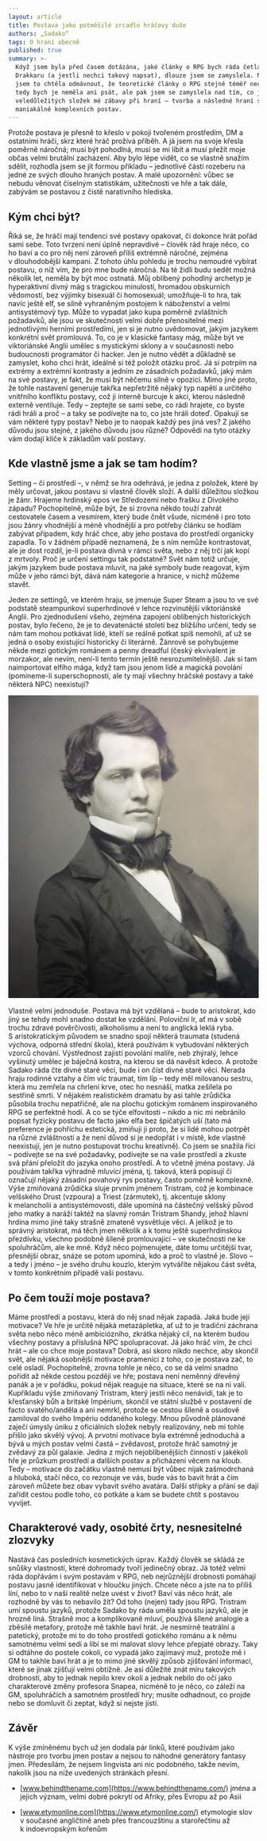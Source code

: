 ```yaml
---
layout: article
title: Postava jako potměšilé zrcadlo hráčovy duše
authors: „Sadako“
tags: O hraní obecně
published: true
summary: >-
  Když jsem byla před časem dotázána, jaké články o RPG bych ráda četla v
  Drakkaru (a jestli nechci takový napsat), dlouze jsem se zamyslela. Nejdřív
  jsem to chtěla odmávnout, že teoretické články o RPG stejně téměř nečtu, a
  tedy bych je neměla ani psát, ale pak jsem se zamyslela nad tím, co jedna z
  veledůležitých složek mé zábavy při hraní – tvorba a následné hraní snad až
  maniakálně komplexních postav.
---
```


Protože postava je přesně to křeslo v pokoji tvořeném prostředím, DM a ostatními hráči, skrz které hráč prožívá příběh. A já jsem na svoje křesla poměrně náročná; musí být pohodlná, musí se mi líbit a musí přežít moje občas velmi brutální zacházení. Aby bylo lépe vidět, co se vlastně snažím sdělit, rozhodla jsem se jít formou příkladu – jednotlivé části rozeberu na jedné ze svých dlouho hraných postav. A malé upozornění: vůbec se nebudu věnovat číselným statistikám, užitečnosti ve hře a tak dále, zabývám se postavou z čistě narativního hlediska.

## Kým chci být?

Říká se, že hráči mají tendenci své postavy opakovat, či dokonce hrát pořád sami sebe. Toto tvrzení není úplně nepravdivé – člověk rád hraje něco, co ho baví a co pro něj není zároveň příliš extrémně náročné, zejména v dlouhodobější kampani. Z tohoto úhlu pohledu je trochu nemoudré vybírat postavu, o níž vím, že pro mne bude náročná. Na té židli budu sedět možná několik let, neměla by být moc ostnatá. Můj oblíbený pohodlný archetyp je hyperaktivní divný mág s tragickou minulostí, hromadou obskurních vědomostí, bez výjimky bisexuál či homosexuál; umožňuje-li to hra, tak navíc ještě elf, se silně vyhraněným postojem k náboženství a velmi antisystémový typ. Může to vypadat jako kupa poměrně zvláštních požadavků, ale jsou ve skutečnosti velmi dobře přenositelné mezi jednotlivými herními prostředími, jen si je nutno uvědomovat, jakým jazykem konkrétní svět promlouvá. To, co je v klasické fantasy mág, může být ve viktoriánské Anglii umělec s mystickými sklony a v současnosti nebo budoucnosti programátor či hacker. Jen je nutno vědět a důkladně se zamyslet, koho chci hrát, ideálně si též položit otázku proč. Já si potrpím na extrémy a extrémní kontrasty a jedním ze zásadních požadavků, jaký mám na své postavy, je fakt, že musí být něčemu silně v opozici. Mimo jiné proto, že tohle nastavení generuje takřka nepřetržitě nějaký typ napětí a určitého vnitřního konfliktu postavy, což ji interně burcuje k akci, kterou následně externě ventiluje. Tedy – zeptejte se sami sebe, co rádi hrajete, co byste rádi hráli a proč – a taky se podívejte na to, co jste hráli doteď. Opakují se vám některé typy postav? Nebo je to naopak každý pes jiná ves? Z jakého důvodu jsou stejné, z jakého důvodu jsou různé? Odpovědi na tyto otázky vám dodají klíče k základům vaší postavy.

## Kde vlastně jsme a jak se tam hodím?

Setting – či prostředí –, v němž se hra odehrává, je jedna z položek, které by měly určovat, jakou postavu si vlastně člověk složí. A další důležitou složkou je žánr. Hrajeme hrdinský epos ve Středozemi nebo frašku z Divokého západu? Pochopitelně, může být, že si zrovna někdo touží zahrát cestovatele časem a vesmírem, který bude čnět všude, nicméně i pro toto jsou žánry vhodnější a méně vhodnější a pro potřeby článku se hodlám zabývat případem, kdy hráč chce, aby jeho postava do prostředí organicky zapadla. To v žádném případě neznamená, že s ním nemůže kontrastovat, ale je dost rozdíl, je-li postava divná v rámci světa, nebo z něj trčí jak kopí z mrtvoly. Proč je určení settingu tak podstatné? Svět nám totiž určuje, jakým jazykem bude postava mluvit, na jaké symboly bude reagovat, kým může v jeho rámci být, dává nám kategorie a hranice, v nichž můžeme stavět.

Jeden ze settingů, ve kterém hraju, se jmenuje Super Steam a jsou to ve své podstatě steampunkoví superhrdinové v lehce rozvinutější viktoriánské Anglii. Pro zjednodušení všeho, zejména zapojení oblíbených historických postav, bylo řečeno, že je to devatenácté století bez bližšího určení, tedy se nám tam mohou potkávat lidé, kteří se reálně potkat spíš nemohli, ať už se jedná o osoby existující historicky či literárně. Žánrově se pohybujeme někde mezi gotickým románem a penny dreadful (český ekvivalent je morzakor, ale nevím, není-li tento termín ještě nesrozumitelnější). Jak si tam naimportovat elfího mága, když tam jsou jenom lidé a magická povolání (pomineme-li superschopnosti, ale ty mají všechny hráčské postavy a také některá NPC) neexistují?

![](victorian-opt.jpg)

Vlastně velmi jednoduše. Postava má být vzdělaná – bude to aristokrat, kdo jiný se tehdy mohl snadno dostat ke vzdělání. Poloviční Ir, ať má v sobě trochu zdravé pověrčivosti, alkoholismu a není to anglická leklá ryba. S aristokratickým původem se snadno spojí některá traumata (studená výchova, odporná střední škola), která používám k vybudování některých vzorců chování. Výstřednost zajistí povolání malíře, neb zhýralý, lehce vyšinutý umělec je báječná kostra, na kterou se dá navěsit kdeco. A protože Sadako ráda čte divné staré věci, bude i on číst divné staré věci. Nerada hraju rodinné vztahy a čím víc traumat, tím líp – tedy měl milovanou sestru, která mu zemřela na chrlení krve, otec ho nesnáší, matka zešílela po sestřině smrti. V nějakém realistickém dramatu by asi tahle zrůdička působila trochu nepatřičně, ale na plochu gotickým románem inspirovaného RPG se perfektně hodí. A co se týče elfovitosti – nikdo a nic mi nebránilo popsat fyzicky postavu de facto jako elfa bez špičatých uší (tato má preference je pohříchu estetická, zmiňuji ji proto, že si lidé mohou potrpět na různé zvláštnosti a že není důvod si je nedopřát i v místě, kde vlastně neexistují, jen je nutno postupovat trochu kreativně). Co jsem se snažila říci – podívejte se na své požadavky, podívejte se na vaše prostředí a zkuste svá přání přeložit do jazyka onoho prostředí. A to včetně jména postavy. Já používám takřka výhradně _mluvící_ jména, tj. taková, která popisují či označují nějaký zásadní povahový rys postavy, často poměrně komplexně. Výše zmiňovaná zrůdička sluje prvním jménem Tristram, což je kombinace velšského Drust (vzpoura) a Triest (zármutek), tj. akcentuje sklony k melancholii a antisystémovosti, dále upomíná na částečný velšský původ jeho matky a naráží taktéž na slavný román Tristram Shandy, jehož hlavní hrdina mimo jiné taky strašně zmateně vysvětluje věci. A jelikož je to správný aristokrat, má těch jmen několik a k tomu ještě superhrdinskou přezdívku, všechno podobně šíleně promlouvající – ve skutečnosti ne ke spoluhráčům, ale ke mně. Když něco pojmenujete, dáte tomu určitější tvar, přesnější obraz, snáze se potom upomíná, kdo a proč to vlastně je. Slovo – a tedy i jméno – je svého druhu kouzlo, kterým vytváříte nějakou část světa, v tomto konkrétním případě vaši postavu.

## Po čem touží moje postava?

Máme prostředí a postavu, která do něj snad nějak zapadá. Jaká bude její motivace? Ve hře je určitě nějaká metazápletka, ať už to je tradiční záchrana světa nebo něco méně ambiciózního, zkrátka nějaký cíl, na kterém budou všechny postavy a příslušná NPC spolupracovat. Já jako hráč vím, že chci hrát – ale co chce moje postava? Dobrá, asi skoro nikdo nechce, aby skončil svět, ale nějaká osobnější motivace pramenící z toho, co je postava zač, to celé osladí. Pochopitelně, zrovna tohle je něco, co se dá velmi snadno pořídit až někde cestou později ve hře; postava není neměnný dřevěný panák a je v pořádku, pokud nějak reaguje na situace, které se na ni valí. Kupříkladu výše zmiňovaný Tristram, který jestli něco nenávidí, tak je to křesťanský bůh a britské Impérium, skončil ve státní službě v postavení de facto svatého/anděla a ani nemrkl, protože se cestou šíleně a osudově zamiloval do svého Impériu oddaného kolegy. Mnou původně plánované zaječí úmysly úniku z oficiálních složek nebyly realizovány, neb mi tohle přišlo jako skvělý vývoj. A prvotní motivace byla extrémně jednoduchá a bývá u mých postav velmi častá – zvědavost, protože hráč samotný je zvědavý za půl galaxie. Jedna z mých nejoblíbenějších činností v jakékoli hře je průzkum prostředí a dalších postav a přicházení věcem na kloub. Tedy – motivace do začátku vlastně nemusí být vůbec nijak zašmodrchaná a hluboká, stačí něco, co rezonuje ve vás, bude vás to bavit hrát a čím zároveň můžete bez obav vybavit svého avatára. Další střípky a přání se dají zařídit cestou podle toho, co potkáte a kam se budete chtít s postavou vyvíjet.

## Charakterové vady, osobité črty, nesnesitelné zlozvyky

Nastává čas posledních kosmetických úprav. Každý člověk se skládá ze snůšky vlastností, které dohromady tvoří jedinečný obraz. Já totéž velmi ráda dopřávám i svým postavám v RPG, neb nejrůznější drobnosti pomáhají postavu jasně identifikovat v hloučku jiných. Chcete něco a jste na to příliš líní, nebo to v naší realitě nelze uvést v život? Baví vás něco hrát, ale rozhodně by vás to nebavilo žít? Od toho (nejen) tady jsou RPG. Tristram umí spoustu jazyků, protože Sadako by ráda uměla spoustu jazyků, ale je hrozně líná. Strašně moc a komplikovaně mluví, používá šílené analogie a zběsilé metafory, protože mě takhle baví hrát. Je nesmírně teatrální a patetický, protože mi to do toho prostředí gotického románu a k němu samotnému velmi sedí a líbí se mi malovat slovy lehce přepjaté obrazy. Taky si odtáhne do postele cokoli, co vypadá jako zajímavý muž, protože mě i GM to takhle baví hrát a je to mimo jiné skvělý způsob zjišťování informací, které se jinak zjišťují velmi obtížně. Je asi důležité znát míru takových drobností, aby to jednak nepilo krev okolí a jednak nebilo do očí jako charakterové změny profesora Snapea, nicméně to je něco, co záleží na GM, spoluhráčích a samotném prostředí hry; musíte odhadnout, co projde nebo se domluvit či zeptat, když si nejste jisti.

## Závěr

K výše zmíněnému bych už jen dodala pár linků, které používám jako nástroje pro tvorbu jmen postav a nejsou to náhodné generátory fantasy jmen. Předesílám, že nejsem lingvista ani nic podobného, takže nevím, nakolik jsou na níže uvedených stránkách přesní.

* [www.behindthename.com](https://www.behindthename.com/) jména a jejich význam, velmi dobré pokrytí od Afriky, přes Evropu až po Asii

* [www.etymonline.com](https://www.etymonline.com/) etymologie slov v současné angličtině aneb přes francouzštinu a starořečtinu až k indoevropským kořenům
